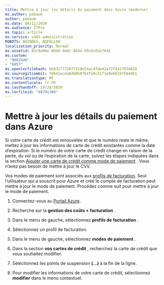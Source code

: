 ```yaml
---
title: Mettre à jour les détails du paiement dans Azure (moderne)
ms.author: pebaum
author: pebaum
ms.date: 04/21/2020
ms.audience: ITPro
ms.topic: article
ms.service: o365-administration
ROBOTS: NOINDEX, NOFOLLOW
localization_priority: Normal
ms.assetid: 82c0a06e-86b0-4e8c-8644-59cbc02e7645
ms.custom:
- "9003546"
- "6857"
ms.openlocfilehash: bb032f772077318e54ac4fde42a72f432703d828
ms.sourcegitcommit: f8b41ecda6db0b8f64fe0c51f1e8e6619f504d61
ms.translationtype: MT
ms.contentlocale: fr-FR
ms.lasthandoff: 10/28/2020
ms.locfileid: "48791380"
---
```

# <a name="update-payment-details-in-azure"></a>Mettre à jour les détails du paiement dans Azure

Si votre carte de crédit est renouvelée et que le numéro reste le même, mettez à jour les informations de carte de crédit existantes comme la date d’expiration. Si le numéro de votre carte de crédit change en raison de la perte, du vol ou de l’expiration de la carte, suivez les étapes indiquées dans la section [Ajouter une carte de crédit comme mode de paiement](https://docs.microsoft.com/azure/cost-management-billing/manage/change-credit-card?WT.mc_id=Portal-Microsoft_Azure_Support#addcard) . Vous n’avez pas besoin de mettre à jour le CVV.

Vos modes de paiement sont associés aux [profils de facturation](https://docs.microsoft.com/azure/billing/billing-how-to-change-credit-card?WT.mc_id=Portal-Microsoft_Azure_Support#change-payment-method-for-a-billing-profile). Seul l’utilisateur qui a souscrit pour Azure et créé le compte de facturation peut mettre à jour le mode de paiement. Procédez comme suit pour mettre à jour le mode de paiement.

1. Connectez-vous au [Portail Azure](https://portal.azure.com/).

2. Recherche sur la **gestion des coûts + facturation** .

3. Dans le menu de gauche, sélectionnez **profils de facturation** .

4. Sélectionnez un profil de facturation.

5. Dans le menu de gauche, sélectionnez **modes de paiement** .

6. Dans la section **vos cartes de crédit** , recherchez la carte de crédit que vous souhaitez modifier.
7. Sélectionnez les points de suspension **(...)** à la fin de la ligne.

8. Pour modifier les informations de votre carte de crédit, sélectionnez  **modifier**  dans le menu contextuel.
